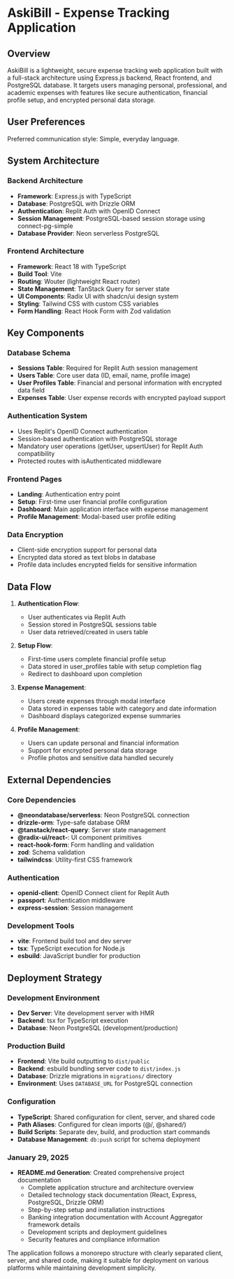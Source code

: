 # AskiBill - Expense Tracking Application

## Overview

AskiBill is a lightweight, secure expense tracking web application built with a full-stack architecture using Express.js backend, React frontend, and PostgreSQL database. It targets users managing personal, professional, and academic expenses with features like secure authentication, financial profile setup, and encrypted personal data storage.

## User Preferences

Preferred communication style: Simple, everyday language.

## System Architecture

### Backend Architecture
- **Framework**: Express.js with TypeScript
- **Database**: PostgreSQL with Drizzle ORM
- **Authentication**: Replit Auth with OpenID Connect
- **Session Management**: PostgreSQL-based session storage using connect-pg-simple
- **Database Provider**: Neon serverless PostgreSQL

### Frontend Architecture
- **Framework**: React 18 with TypeScript
- **Build Tool**: Vite
- **Routing**: Wouter (lightweight React router)
- **State Management**: TanStack Query for server state
- **UI Components**: Radix UI with shadcn/ui design system
- **Styling**: Tailwind CSS with custom CSS variables
- **Form Handling**: React Hook Form with Zod validation

## Key Components

### Database Schema
- **Sessions Table**: Required for Replit Auth session management
- **Users Table**: Core user data (ID, email, name, profile image)
- **User Profiles Table**: Financial and personal information with encrypted data field
- **Expenses Table**: User expense records with encrypted payload support

### Authentication System
- Uses Replit's OpenID Connect authentication
- Session-based authentication with PostgreSQL storage
- Mandatory user operations (getUser, upsertUser) for Replit Auth compatibility
- Protected routes with isAuthenticated middleware

### Frontend Pages
- **Landing**: Authentication entry point
- **Setup**: First-time user financial profile configuration
- **Dashboard**: Main application interface with expense management
- **Profile Management**: Modal-based user profile editing

### Data Encryption
- Client-side encryption support for personal data
- Encrypted data stored as text blobs in database
- Profile data includes encrypted fields for sensitive information

## Data Flow

1. **Authentication Flow**:
   - User authenticates via Replit Auth
   - Session stored in PostgreSQL sessions table
   - User data retrieved/created in users table

2. **Setup Flow**:
   - First-time users complete financial profile setup
   - Data stored in user_profiles table with setup completion flag
   - Redirect to dashboard upon completion

3. **Expense Management**:
   - Users create expenses through modal interface
   - Data stored in expenses table with category and date information
   - Dashboard displays categorized expense summaries

4. **Profile Management**:
   - Users can update personal and financial information
   - Support for encrypted personal data storage
   - Profile photos and sensitive data handled securely

## External Dependencies

### Core Dependencies
- **@neondatabase/serverless**: Neon PostgreSQL connection
- **drizzle-orm**: Type-safe database ORM
- **@tanstack/react-query**: Server state management
- **@radix-ui/react-**: UI component primitives
- **react-hook-form**: Form handling and validation
- **zod**: Schema validation
- **tailwindcss**: Utility-first CSS framework

### Authentication
- **openid-client**: OpenID Connect client for Replit Auth
- **passport**: Authentication middleware
- **express-session**: Session management

### Development Tools
- **vite**: Frontend build tool and dev server
- **tsx**: TypeScript execution for Node.js
- **esbuild**: JavaScript bundler for production

## Deployment Strategy

### Development Environment
- **Dev Server**: Vite development server with HMR
- **Backend**: tsx for TypeScript execution
- **Database**: Neon PostgreSQL (development/production)

### Production Build
- **Frontend**: Vite build outputting to `dist/public`
- **Backend**: esbuild bundling server code to `dist/index.js`
- **Database**: Drizzle migrations in `migrations/` directory
- **Environment**: Uses `DATABASE_URL` for PostgreSQL connection

### Configuration
- **TypeScript**: Shared configuration for client, server, and shared code
- **Path Aliases**: Configured for clean imports (@/, @shared/)
- **Build Scripts**: Separate dev, build, and production start commands
- **Database Management**: `db:push` script for schema deployment

### January 29, 2025
- **README.md Generation**: Created comprehensive project documentation
  - Complete application structure and architecture overview
  - Detailed technology stack documentation (React, Express, PostgreSQL, Drizzle ORM)
  - Step-by-step setup and installation instructions
  - Banking integration documentation with Account Aggregator framework details
  - Development scripts and deployment guidelines
  - Security features and compliance information

The application follows a monorepo structure with clearly separated client, server, and shared code, making it suitable for deployment on various platforms while maintaining development simplicity.
